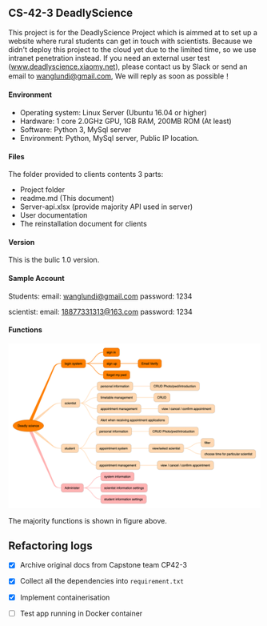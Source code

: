 ## CS-42-3 DeadlyScience

This project is for the DeadlyScience Project which is aimmed at to set up a website where rural students can get in touch with scientists. Because we didn't deploy this project to the cloud yet due to the limited time, so we use intranet penetration instead. If you need an external user test (www.deadlyscience.xiaomy.net), please contact us by Slack or send an email to wanglundi@gmail.com, We will reply as soon as possible！

#### Environment

- Operating system: Linux Server (Ubuntu 16.04 or higher)
- Hardware: 1 core 2.0GHz GPU, 1GB RAM, 200MB ROM (At least)
- Software: Python 3, MySql server
- Environment: Python, MySql server, Public IP location.

#### Files

The folder provided to clients contents 3 parts:

- Project folder
- readme.md     (This document)
- Server-api.xlsx     (provide majority API used in server)
- User documentation
- The reinstallation document for clients

#### Version

This is the bulic 1.0 version. 

#### Sample Account

Students: email: wanglundi@gmail.com  password: 1234

scientist: email: 18877331313@163.com  password: 1234

#### Functions

<img src="./Captone CS42 structure.png" alt="Captone CS42 structure" style="zoom:67%;" />

The majority functions is shown in figure above.


## Refactoring logs

- [x] Archive original docs from Capstone team CP42-3
- [x] Collect all the dependencies into `requirement.txt`
- [x] Implement containerisation
- [ ] Test app running in Docker container

